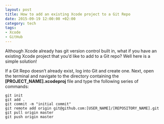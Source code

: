 ```yaml
---
layout: post
title: How to add an existing Xcode project to a Git Repo
date: 2015-09-19 12:00:00 +02:00
category: tech
tags:
- Xcode
- GitHub
---
```

Although Xcode already has git version control built in, what if you have an existing Xcode project that you’d like to add to a Git repo? Well here is a simple solution!

If a Git Repo doesn’t already exist, log into Git and create one. Next, open the terminal and navigate to the directory containing the **[PROJECT_NAME].xcodeproj** file and type the following series of commands:

```
git init
git add .
git commit -m "initial commit"
git remote add origin git@github.com:[USER_NAME]/[REPOSITORY_NAME].git
git pull origin master
git push origin master
```
